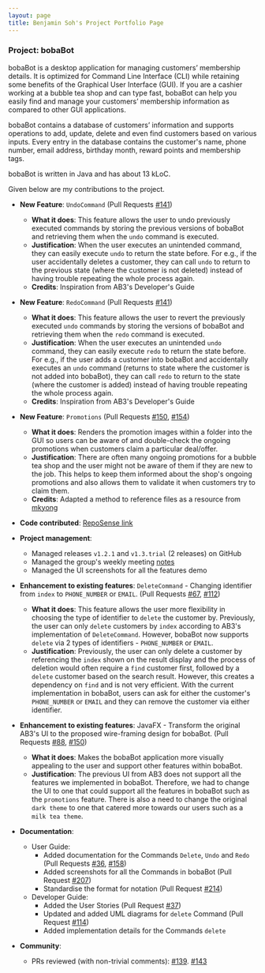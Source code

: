 ```yaml
---
layout: page
title: Benjamin Soh's Project Portfolio Page
---
```


### Project: bobaBot

bobaBot is a desktop application for managing customers’ membership details. It is optimized for Command Line Interface (CLI) while retaining some benefits of the Graphical User Interface (GUI). If you are a cashier working at a bubble tea shop and can type fast, bobaBot can help you easily find and manage your customers’ membership information as compared to other GUI applications.

bobaBot contains a database of customers’ information and supports operations to add, update, delete and even find customers based on various inputs. Every entry in the database contains the customer's name, phone number, email address, birthday month, reward points and membership tags.

bobaBot is written in Java and has about 13 kLoC.

Given below are my contributions to the project.
* **New Feature**: `UndoCommand` (Pull Requests [#141](https://github.com/AY2223S1-CS2103T-W09-1/tp/pull/141))
    * **What it does**: This feature allows the user to undo previously executed commands by storing the previous versions of bobaBot and retrieving them when the `undo` command is executed.
    * **Justification**: When the user executes an unintended command, they can easily execute `undo` to return the state before. For e.g., if the user accidentally deletes a customer, they can call `undo` to return to the previous state (where the customer is not deleted) instead of having trouble repeating the whole process again.
    *  **Credits**: Inspiration from AB3's Developer's Guide

* **New Feature**: `RedoCommand` (Pull Requests [#141](https://github.com/AY2223S1-CS2103T-W09-1/tp/pull/141))
    * **What it does**: This feature allows the user to revert the previously executed `undo` commands by storing the versions of bobaBot and retrieving them when the `redo` command is executed.
    * **Justification**: When the user executes an unintended `undo` command, they can easily execute `redo` to return the state before. For e.g., if the user adds a customer into bobaBot and accidentally executes an `undo` command (returns to state where the customer is not added into bobaBot), they can call `redo` to return to the state (where the customer is added) instead of having trouble repeating the whole process again.
    *  **Credits**: Inspiration from AB3's Developer's Guide

* **New Feature**: `Promotions` (Pull Requests [#150](https://github.com/AY2223S1-CS2103T-W09-1/tp/pull/150), [#154](https://github.com/AY2223S1-CS2103T-W09-1/tp/pull/154))
    * **What it does**: Renders the promotion images within a folder into the GUI so users can be aware of and double-check the ongoing promotions when customers claim a particular deal/offer.
    * **Justification**: There are often many ongoing promotions for a bubble tea shop and the user might not be aware of them if they are new to the job. This helps to keep them informed about the shop's ongoing promotions and also allows them to validate it when customers try to claim them.
    *  **Credits**: Adapted a method to reference files as a resource from [mkyong](https://mkyong.com/java/java-read-a-file-from-resources-folder/)

*  **Code contributed**: [RepoSense link](https://nus-cs2103-ay2223s1.github.io/tp-dashboard/?search=w09&sort=groupTitle&sortWithin=title&timeframe=commit&mergegroup=&groupSelect=groupByRepos&breakdown=true&checkedFileTypes=docs~functional-code~test-code~other&since=2022-09-16&tabOpen=true&tabType=authorship&zFR=false&tabAuthor=bensohh&tabRepo=AY2223S1-CS2103T-W09-1%2Ftp%5Bmaster%5D&authorshipIsMergeGroup=false&authorshipFileTypes=docs~functional-code~test-code~other&authorshipIsBinaryFileTypeChecked=false&authorshipIsIgnoredFilesChecked=false)

* **Project management**:
    * Managed releases `v1.2.1` and `v1.3.trial` (2 releases) on GitHub
    * Managed the group's weekly meeting [notes](https://docs.google.com/document/d/1AXohjIbRHtfREuhE_MzOeW9P974NsOOpw3zL6W8-Dv8/edit)
    * Managed the UI screenshots for all the features demo

* **Enhancement to existing features**: `DeleteCommand` - Changing identifier from `index` to `PHONE_NUMBER` or `EMAIL`. (Pull Requests [#67](https://github.com/AY2223S1-CS2103T-W09-1/tp/pull/67), [#112](https://github.com/AY2223S1-CS2103T-W09-1/tp/pull/112))
    * **What it does**: This feature allows the user more flexibility in choosing the type of identifier to `delete` the customer by. Previously, the user can only `delete` customers by `index` according to AB3's implementation of `DeleteCommand`. However, bobaBot now supports `delete` via 2 types of identifiers - `PHONE_NUMBER` or `EMAIL`.
    * **Justification**: Previously, the user can only delete a customer by referencing the `index` shown on the result display and the process of deletion would often require a `find` customer first, followed by a `delete` customer based on the search result. However, this creates a dependency on `find` and is not very efficient. With the current implementation in bobaBot, users can ask for either the customer's `PHONE_NUMBER` or `EMAIL` and they can remove the customer via either identifier.

* **Enhancement to existing features**: JavaFX - Transform the original AB3's UI to the proposed wire-framing design for bobaBot. (Pull Requests [#88](https://github.com/AY2223S1-CS2103T-W09-1/tp/pull/88), [#150](https://github.com/AY2223S1-CS2103T-W09-1/tp/pull/150))
    * **What it does**: Makes the bobaBot application more visually appealing to the user and support other features within bobaBot.
    * **Justification**: The previous UI from AB3 does not support all the features we implemented in bobaBot. Therefore, we had to change the UI to one that could support all the features in bobaBot such as the `promotions` feature. There is also a need to change the original `dark theme` to one that catered more towards our users such as a `milk tea theme`.

* **Documentation**:
    * User Guide:
        * Added documentation for the Commands `Delete`, `Undo` and `Redo` (Pull Requests [#36](https://github.com/AY2223S1-CS2103T-W09-1/tp/pull/36), [#158](https://github.com/AY2223S1-CS2103T-W09-1/tp/pull/158/files))
        * Added screenshots for all the Commands in bobaBot (Pull Request [#207](https://github.com/AY2223S1-CS2103T-W09-1/tp/pull/207))
        * Standardise the format for notation (Pull Request [#214](https://github.com/AY2223S1-CS2103T-W09-1/tp/pull/214))
    *	Developer Guide:
         *	Added the User Stories (Pull Request [#37](https://github.com/AY2223S1-CS2103T-W09-1/tp/pull/37))
         *	Updated and added UML diagrams for `delete` Command (Pull Request [#114](https://github.com/AY2223S1-CS2103T-W09-1/tp/pull/114))
         *	Added implementation details for the Commands `delete`

* **Community**:
    * PRs reviewed (with non-trivial comments): [#139](https://github.com/AY2223S1-CS2103T-W09-1/tp/pull/139). [#143](https://github.com/AY2223S1-CS2103T-W09-1/tp/pull/143)
